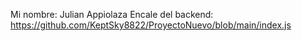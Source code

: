 Mi nombre: Julian Appiolaza
Encale del backend: https://github.com/KeptSky8822/ProyectoNuevo/blob/main/index.js
